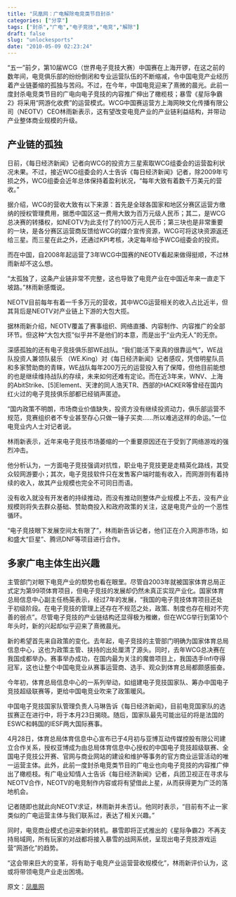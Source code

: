```yaml
---
title: "凤凰网：广电解除电竞类节目封杀"
categories: ["分享"]
tags: ["封杀","广电","电子竞技","电竞","解除"]
draft: false
slug: "unlockesports"
date: "2010-05-09 02:23:24"
---
```


<p>“五一”前夕，第10届WCG（世界电子竞技大赛）中国赛在上海开锣，在这之前的数年间，电竞俱乐部的纷纷倒闭和专业运营队伍的不断缩减，令中国电竞产业经历着产业链萎缩的孤独与苦闷。不过，在今年，中国电竞迎来了熹微的晨光。此前一度封杀电竞类节目的广电向电子竞技的内容推广伸出了橄榄枝；暴雪《星际争霸2》将采用“网游化收费”的运营模式。WCG中国赛运营方上海网映文化传播有限公司（NEOTV）CEO林雨新表示，这有望改变电竞产业的产业链利益结构，并带动产业整体商业规模的升级。</p>
<h2><strong>产业链的孤独</strong></h2>
<p>日前，《每日经济新闻》记者向WCG的投资方三星索取WCG组委会的运营盈利状况未果。不过，接近WCG组委会的人士告诉《每日经济新闻》记者，除2009年亏损之外，WCG组委会近年总体保持着盈利状况，“每年大致有着数千万美元的营收。”</p>
<p>据介绍，WCG的营收大致有以下来源：首先是全球各国家和地区分赛区运营方缴纳的授权管理费用，据悉中国区这一费用大致为百万元级人民币；其二，是WCG总决赛的转播权，如NEOTV为此支付了约100万元人民币；第三块也是非常重要的一块，是各分赛区运营商反馈给WCG的媒介宣传资源，WCG可将这块资源返还给三星。而三星在此之外，还通过KPI考核，决定每年给予WCG组委会的投资。</p>
<p>而在中国，自2008年起运营了3年WCG中国赛的NEOTV看起来做得挺顺，不过林雨新却不这么想。</p>
<p>“太孤独了，这条产业链非常不完整，这也导致了电竞产业在中国近年来一直走下坡路。”林雨新感慨说。</p>
<p>NEOTV目前每年有着一千多万元的营收，其中WCG运营相关的收入占比近半，但其背后是NEOTV对产业链上下游的大包大揽。</p>
<p>据林雨新介绍，NEOTV覆盖了赛事组织、网络直播、内容制作、内容推广的全部环节。但这种“大包大揽”似乎并不是他们的本意，而是出于“业内无人”的无奈。</p>
<p>深感孤独的还有电子竞技俱乐部WE战队。“我们能活下来真的很靠运气”，WE战队投资人兼领队裴乐 （WE.King）对《每日经济新闻》记者感叹，凭借明星队员和多家赞助商的青睐，WE战队每年200万元的运营投入有了保障，但他目前能想的也是继续维持战队的存续，未来如何还难有定论。而在近3年来，WNV、上海的AbitStrike、[5]Element、天津的同人浩天TR、西部的HACKER等曾经在国内红火过的电子竞技俱乐部都已经销声匿迹。</p>
<p>“国内政策不明朗，市场商业价值缺失，投资方没有继续投资动力，俱乐部运营不规范，竞赛组织者不专业甚至存心只做一锤子买卖……所以难逃这样的命运。”一位电竞业内人士对记者说。</p>
<p>林雨新表示，近年来电子竞技市场萎缩的一个重要原因还在于受到了网络游戏的强烈冲击。</p>
<p>他分析认为，一方面电子竞技强调对抗性，职业电子竞技更是走精英化路线，其受众较网游要小；其次，电子竞技软件只在发售客户端时能有收入，而网游则有着持续的收入，故其产业规模也完全不可同日而语。</p>
<p>没有收入就没有开发者的持续推动，而没有推动则整体产业规模上不去，没有产业规模则将失去群众基础、赞助商投入和政府政策的关注，这是电竞产业的一个恶性循环。</p>
<p>“电子竞技眼下发展空间太有限了”，林雨新告诉记者，他们正在介入网游市场，如和盛大“巨星”、腾讯DNF等项目进行合作。</p>
<h2><strong>多家广电主体生出兴趣</strong></h2>
<p>主管部门对眼下电竞产业的颓势也看在眼里。尽管自2003年就被国家体育总局正式定为第99项体育项目，但电子竞技的发展却仍然未真正实现产业化。国家体育总局信息中心副主任杨英表示，经过7年的发展，“我国的电子竞技体育项目还处于初级阶段。在电子竞技的管理上还存在不规范之处，政策、制度也存在相对不完善的弱点”。尽管电子竞技的产业链结构还显得极为稚嫩，但在WCG举行到第10个年头时，新的兴起却似乎迎来了熹微晨光。</p>
<p>新的希望首先来自政策的变化。去年起，电子竞技的主管部门明确为国家体育总局信息中心，这也为政策主管、扶持的出处厘清了源头。同时，去年WCG总决赛在我国成都举办。赛事举办成功，在国内最为关注的魔兽项目上，我国选手Infi夺得冠军，这也让整个中国电竞业从赛事运营商、选手、观众到体育总局都颇感振奋。</p>
<p>今年初，体育总局信息中心的一系列举动，如组建电子竞技国家队、筹办中国电子竞技超级联赛等，更给中国电竞业吹来了政策暖风。</p>
<p>中国电子竞技国家队管理负责人马琳告诉《每日经济新闻》，目前电竞国家队的选拔赛正在进行中，将于本月23日揭晓。随后，国家队最先可能出征的将是法国的ESWC和韩国的IESF两大国际赛事。</p>
<p>4月28日，体育总局体育信息中心宣布已于4月初与亚博互动传媒控股有限公司建立合作关系，授权亚博成为由总局体育信息中心授权的中国电子竞技超级联赛、全国电子竞技公开赛、官网与商业网站的建设和维护等事务的官方商业运营活动的唯一运营主体。此外，此前一度封杀电竞类节目的广电业也向电子竞技的内容推广伸出了橄榄枝。有广电业知情人士告诉《每日经济新闻》记者，兵团卫视正在寻求与NEOTV合作，NEOTV的电竞制作内容或将有望借此上星，从而获得更为广泛的落地机会。</p>
<p>记者随即也就此向NEOTV求证，林雨新并未否认。他同时表示，“目前有不止一家类似的广电运营主体与我们联系过，表达了相关兴趣。”</p>
<p>同时，电竞商业模式也迎来新的转机。暴雪即将正式推出的《星际争霸2》不再支持局域网，所有玩家的对战都将接入暴雪的战网系统，呈现出电子竞技游戏运营“网游化”的趋势。</p>
<p>“这会带来巨大的变革，将有助于电竞产业运营营收规模化”，林雨新评价认为，这或将带领电竞产业走出困境。</p>

<p>原文：<a href="http://tech.ifeng.com/it/detail_2010_05/07/1493196_0.shtml" target="_blank">凤凰网</a></p>
